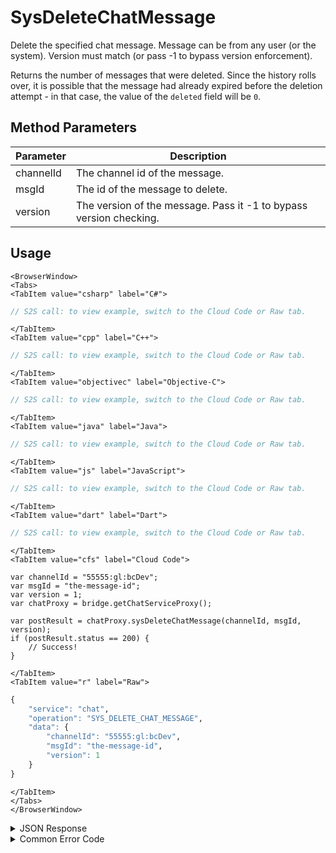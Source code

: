 # SysDeleteChatMessage

Delete the specified chat message. Message can be from any user (or the system). Version must match (or pass -1 to bypass version enforcement).

Returns the number of messages that were deleted. Since the history rolls over, it is possible that the message had already expired before the deletion attempt - in that case, the value of the `deleted` field will be `0`.

<PartialServop service_name="chat" operation_name="SYS_DELETE_CHAT_MESSAGE" />

## Method Parameters

| Parameter | Description                                                        |
| --------- | ------------------------------------------------------------------ |
| channelId | The channel id of the message.                                     |
| msgId     | The id of the message to delete.                                   |
| version   | The version of the message. Pass it -1 to bypass version checking. |

## Usage

```mdx-code-block
<BrowserWindow>
<Tabs>
<TabItem value="csharp" label="C#">
```

```csharp
// S2S call: to view example, switch to the Cloud Code or Raw tab.
```

```mdx-code-block
</TabItem>
<TabItem value="cpp" label="C++">
```

```cpp
// S2S call: to view example, switch to the Cloud Code or Raw tab.
```

```mdx-code-block
</TabItem>
<TabItem value="objectivec" label="Objective-C">
```

```objectivec
// S2S call: to view example, switch to the Cloud Code or Raw tab.
```

```mdx-code-block
</TabItem>
<TabItem value="java" label="Java">
```

```java
// S2S call: to view example, switch to the Cloud Code or Raw tab.
```

```mdx-code-block
</TabItem>
<TabItem value="js" label="JavaScript">
```

```javascript
// S2S call: to view example, switch to the Cloud Code or Raw tab.
```

```mdx-code-block
</TabItem>
<TabItem value="dart" label="Dart">
```

```dart
// S2S call: to view example, switch to the Cloud Code or Raw tab.
```

```mdx-code-block
</TabItem>
<TabItem value="cfs" label="Cloud Code">
```

```cfscript
var channelId = "55555:gl:bcDev";
var msgId = "the-message-id";
var version = 1;
var chatProxy = bridge.getChatServiceProxy();

var postResult = chatProxy.sysDeleteChatMessage(channelId, msgId, version);
if (postResult.status == 200) {
    // Success!
}
```

```mdx-code-block
</TabItem>
<TabItem value="r" label="Raw">
```

```r
{
	"service": "chat",
	"operation": "SYS_DELETE_CHAT_MESSAGE",
	"data": {
		"channelId": "55555:gl:bcDev",
		"msgId": "the-message-id",
		"version": 1
	}
}
```

```mdx-code-block
</TabItem>
</Tabs>
</BrowserWindow>
```

<details>
<summary>JSON Response</summary>

```json
{
    "status": 200,
    "data": {
        "deleted": 1
    }
}
```

</details>

<details>
<summary>Common Error Code</summary>

### Status Codes

| Code  | Name                    | Description                          |
| ----- | ----------------------- | ------------------------------------ |
| 40346 | CHAT_INVALID_CHANNEL_ID | The channel id provided is invalid.  |
| 40601 | RTT_NOT_ENABLED         | RTT must be enabled for this feature |
| 40616 | CLOUD_CODE_ONLY         | Method only available via cloud code |

</details>
